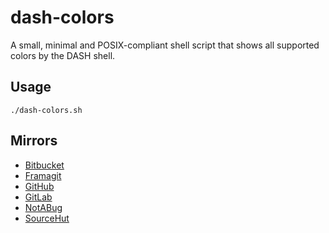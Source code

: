 # dash-colors
A small, minimal and POSIX-compliant shell script that shows all supported
colors by the DASH shell.

## Usage
```Shell
./dash-colors.sh
```

## Mirrors
* [Bitbucket](https://bitbucket.org/firasuke/dash-colors)
* [Framagit](https://framagit.org/firasuke/dash-colors)
* [GitHub](https://github.com/firasuke/dash-colors)
* [GitLab](https://gitlab.com/firasuke/dash-colors)
* [NotABug](https://notabug.org/firasuke/dash-colors)
* [SourceHut](https://git.sr.ht/~firasuke/dash-colors)
